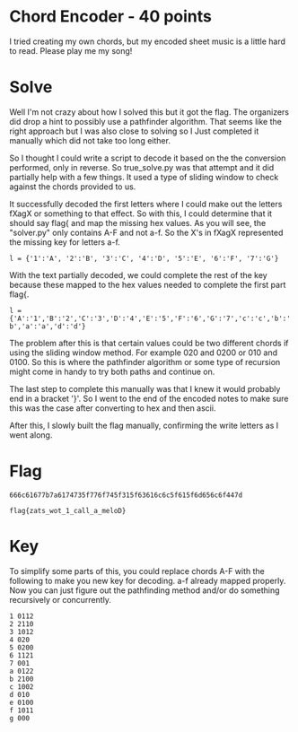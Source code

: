 # Chord Encoder - 40 points
I tried creating my own chords, but my encoded sheet music is a little hard to read. Please play me my song!


# Solve
Well I'm not crazy about how I solved this but it got the flag. The organizers did drop a hint to possibly use a pathfinder algorithm. That seems like the right approach but I was also close to solving so I Just completed it manually which did not take too long either. 

So I thought I could write a script to decode it based on the the conversion performed, only in reverse. So true_solve.py was that attempt and it did partially help with a few things. It used a type of sliding window to check against the chords provided to us.

It successfully decoded the first letters where I could make out the letters fXagX or something to that effect. So with this, I could determine that it should say flag{ and map the missing hex values. As you will see, the "solver.py" only contains A-F and not a-f. So the X's in fXagX represented the missing key for letters a-f.

```l = {'1':'A', '2':'B', '3':'C', '4':'D', '5':'E', '6':'F', '7':'G'}```

With the text partially decoded, we could complete the rest of the key because these mapped to the hex values needed to complete the first part flag{.

```l = {'A':'1','B':'2','C':'3','D':'4','E':'5','F':'6','G':'7','c':'c','b':'b','a':'a','d':'d'}```

The problem after this is that certain values could be two different chords if using the sliding window method. For example 020 and 0200 or 010 and 0100. So this is where the pathfinder algorithm or some type of recursion might come in handy to try both paths and continue on. 

The last step to complete this manually was that I knew it would probably end in a bracket '}'. So I went to the end of the encoded notes to make sure this was the case after converting to hex and then ascii. 

After this, I slowly built the flag manually, confirming the write letters as I went along. 

# Flag
```666c61677b7a6174735f776f745f315f63616c6c5f615f6d656c6f447d```

```flag{zats_wot_1_call_a_meloD}```

# Key
To simplify some parts of this, you could replace chords A-F with the following to make you new key for decoding. a-f already mapped properly. Now you can just figure out the pathfinding method and/or do something recursively or concurrently.

```
1 0112
2 2110
3 1012
4 020
5 0200
6 1121
7 001
a 0122
b 2100
c 1002
d 010
e 0100
f 1011
g 000
```

